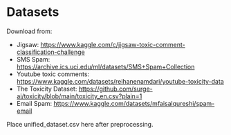 ﻿# Datasets

Download from:
- Jigsaw: https://www.kaggle.com/c/jigsaw-toxic-comment-classification-challenge
- SMS Spam: https://archive.ics.uci.edu/ml/datasets/SMS+Spam+Collection
- Youtube toxic comments: https://www.kaggle.com/datasets/reihanenamdari/youtube-toxicity-data
- The Toxicity Dataset: https://github.com/surge-ai/toxicity/blob/main/toxicity_en.csv?plain=1
- Email Spam: https://www.kaggle.com/datasets/mfaisalqureshi/spam-email

Place unified_dataset.csv here after preprocessing.
